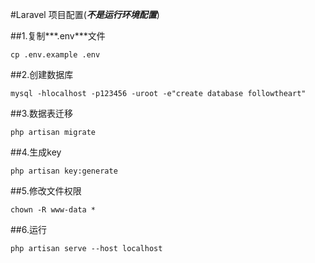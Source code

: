 #Laravel 项目配置(***不是运行环境配置***)

##1.复制***.env***文件
```
cp .env.example .env
```

##2.创建数据库
```
mysql -hlocalhost -p123456 -uroot -e"create database followtheart"
```
##3.数据表迁移
```
php artisan migrate
```
##4.生成key
```
php artisan key:generate
```
##5.修改文件权限
```
chown -R www-data *
```
##6.运行
```shell
php artisan serve --host localhost
```
